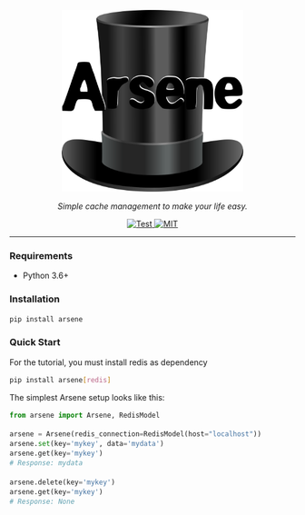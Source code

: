 <p align="center">
  <img width="320" height="320" src="docs/arsene.png" alt='Arsene'>
</p>

<p align="center">
<em>Simple cache management to make your life easy.</em>
</p>

<p align="center">
<a href="https://github.com/JeremyAndress/arsene/actions/workflows/python-app.yml" target="_blank">
    <img src="https://github.com/JeremyAndress/arsene/actions/workflows/python-app.yml/badge.svg" alt="Test">
</a>
<a href="LICENSE" target="_blank">
    <img src="https://img.shields.io/github/license/peaceiris/actions-gh-pages.svg" alt="MIT">
</a>
</p>

---

### Requirements 
- Python 3.6+ 

### Installation
```sh
pip install arsene
```

### Quick Start
For the tutorial, you must install redis as dependency

```sh
pip install arsene[redis]
```


The simplest Arsene setup looks like this:

```python
from arsene import Arsene, RedisModel

arsene = Arsene(redis_connection=RedisModel(host="localhost"))
arsene.set(key='mykey', data='mydata')
arsene.get(key='mykey')
# Response: mydata

arsene.delete(key='mykey')
arsene.get(key='mykey')
# Response: None

```